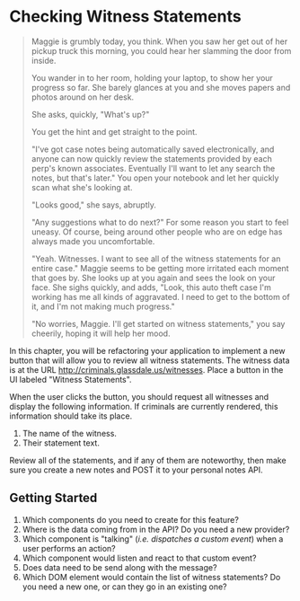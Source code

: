 # Checking Witness Statements

> Maggie is grumbly today, you think. When you saw her get out of her pickup truck this morning, you could hear her slamming the door from inside.
>
> You wander in to her room, holding your laptop, to show her your progress so far. She barely glances at you and she moves papers and photos around on her desk.
>
> She asks, quickly, "What's up?"
>
> You get the hint and get straight to the point.
>
> "I've got case notes being automatically saved electronically, and anyone can now quickly review the statements provided by each perp's known associates. Eventually I'll want to let any search the notes, but that's later." You open your notebook and let her quickly scan what she's looking at.
>
> "Looks good," she says, abruptly.
>
> "Any suggestions what to do next?" For some reason you start to feel uneasy. Of course, being around other people who are on edge has always made you uncomfortable.
>
> "Yeah. Witnesses. I want to see all of the witness statements for an entire case." Maggie seems to be getting more irritated each moment that goes by. She looks up at you again and sees the look on your face. She sighs quickly, and adds, "Look, this auto theft case I'm working has me all kinds of aggravated. I need to get to the bottom of it, and I'm not making much progress."
>
> "No worries, Maggie. I'll get started on witness statements," you say cheerily, hoping it will help her mood.

In this chapter, you will be refactoring your application to implement a new button that will allow you to review all witness statements. The witness data is at the URL http://criminals.glassdale.us/witnesses. Place a button in the UI labeled "Witness Statements".

When the user clicks the button, you should request all witnesses and display the following information. If criminals are currently rendered, this information should take its place.

1. The name of the witness.
1. Their statement text.

Review all of the statements, and if any of them are noteworthy, then make sure you create a new notes and POST it to your personal notes API.

## Getting Started

1. Which components do you need to create for this feature?
1. Where is the data coming from in the API? Do you need a new provider?
1. Which component is "talking" (_i.e. dispatches a custom event_) when a user performs an action?
1. Which component would listen and react to that custom event?
1. Does data need to be send along with the message?
1. Which DOM element would contain the list of witness statements? Do you need a new one, or can they go in an existing one?
